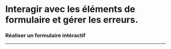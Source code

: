 
# Interagir avec les éléments de formulaire et gérer les erreurs.

### Réaliser un formulaire intéractif

<!-- 07/05 EXERCICE -->

----

